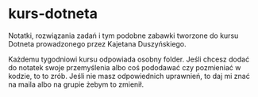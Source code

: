 # kurs-dotneta
Notatki, rozwiązania zadań i tym podobne zabawki tworzone do kursu Dotneta prowadzonego przez Kajetana Duszyńskiego.

Każdemu tygodniowi kursu odpowiada osobny folder.
Jeśli chcesz dodać do notatek swoje przemyślenia albo coś pododawać czy pozmieniać w kodzie, to to zrób.
Jeśli nie masz odpowiednich uprawnień, to daj mi znać na maila albo na grupie żebym to zmienił.
